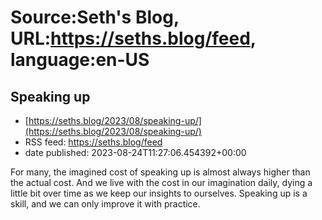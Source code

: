 # Source:Seth's Blog, URL:https://seths.blog/feed, language:en-US

## Speaking up
 - [https://seths.blog/2023/08/speaking-up/](https://seths.blog/2023/08/speaking-up/)
 - RSS feed: https://seths.blog/feed
 - date published: 2023-08-24T11:27:06.454392+00:00

For many, the imagined cost of speaking up is almost always higher than the actual cost. And we live with the cost in our imagination daily, dying a little bit over time as we keep our insights to ourselves. Speaking up is a skill, and we can only improve it with practice.

